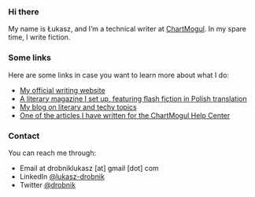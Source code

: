 ### Hi there

My name is Łukasz, and I’m a technical writer at [ChartMogul](https://chartmogul.com). In my spare time, I write fiction.

### Some links

Here are some links in case you want to learn more about what I do:
- [My official writing website](https://drobnik.co/)
- [A literary magazine I set up, featuring flash fiction in Polish translation](https://blyski.org/)
- [My blog on literary and techy topics](https://drobnik.co/blog/)
- [One of the articles I have written for the ChartMogul Help Center](https://help.chartmogul.com/hc/en-us/articles/360002876199)

### Contact

You can reach me through:
- Email at drobniklukasz [at] gmail [dot] com
- LinkedIn [@lukasz-drobnik](https://www.linkedin.com/in/lukasz-drobnik/)
- Twitter [@drobnik](https://twitter.com/drobnik)
